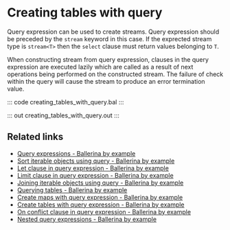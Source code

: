 # Creating tables with query

Query expression can be used to create streams. Query expression should be preceded by the `stream` keyword in this case. If the exprected stream type is `stream<T>` then the `select` clause must return values belonging to `T`.

When constructing stream from query expression, clauses in the query expression are executed lazily which are called as a result of next operations being performed on the constructed stream. The failure of check within the query will cause the stream to produce an error termination value.

::: code creating_tables_with_query.bal :::

::: out creating_tables_with_query.out :::

## Related links
- [Query expressions - Ballerina by example](https://ballerina.io/learn/by-example/query-expressions)
- [Sort iterable objects using query - Ballerina by example](https://ballerina.io/learn/by-example/sort-iterable-objects)
- [Let clause in query expression - Ballerina by example](https://ballerina.io/learn/by-example/let-clause)
- [Limit clause in query expression - Ballerina by example](https://ballerina.io/learn/by-example/limit-clause)
- [Joining iterable objects using query - Ballerina by example](https://ballerina.io/learn/by-example/joining-iterable-objects)
- [Querying tables - Ballerina by example](https://ballerina.io/learn/by-example/querying-tables)
- [Create maps with query expression - Ballerina by example](https://ballerina.io/learn/by-example/create-maps-with-query)
- [Create tables with query expression - Ballerina by example](https://ballerina.io/learn/by-example/create-tables-with-query)
- [On conflict clause in query expression - Ballerina by example](https://ballerina.io/learn/by-example/on-conflict-clause)
- [Nested query expressions - Ballerina by example](https://ballerina.io/learn/by-example/nested-query-expressions)